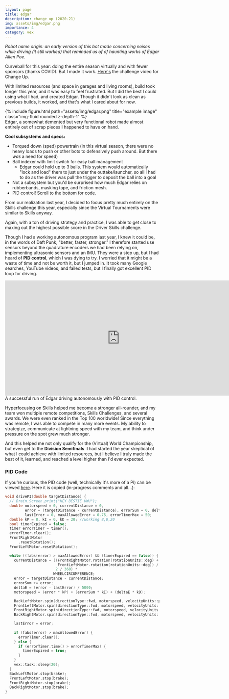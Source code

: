 ```yaml
---
layout: page
title: edgar
description: change up (2020-21)
img: assets/img/edgar.png
importance: 4
category: vex
---
```


*Robot name origin: an early version of this bot made concerning noises while driving (it still worked) that reminded us of of haunting works of Edgar Allen Poe.*

Curveball for this year: doing the entire season virtually and with fewer sponsors (thanks COVID).
But I made it work. [Here's](https://www.youtube.com/watch?v=Hxs0q9UoMDQ) the challenge video for Change Up.

With limited resources (and space in garages and living rooms), build took longer this year, and it was easy to feel frustrated. But I did the best I could using what I had, and created Edgar. Though it didn't look as clean as previous builds, it worked, and that's what I cared about for now.

<div class="row">
    <div class="col-sm mt-3 mt-md-0">
        {% include figure.html path="assets/img/edgar.png" title="example image" class="img-fluid rounded z-depth-1" %}
    </div>
</div>
<div class="caption">
    Edgar, a somewhat demented but very functional robot made almost entirely out of scrap pieces I happened to have on hand.
</div>

**Cool subsystems and specs:**
- Torqued down (sped) powertrain (in this virtual season, there were no heavy loads to push or other bots to defensively push around. But there *was* a need for speed)
- Ball indexer with limit switch for easy ball management
  - Edgar could hold up to 3 balls. This system would automatically "lock and load" them to just under the outtake/launcher, so all I had to do as the driver was pull the trigger to deposit the ball into a goal
- Not a subsystem but you'd be surprised how much Edgar relies on rubberbands, masking tape, and friction mesh.
- PID control! Scroll to the bottom for code.

From our realization last year, I decided to focus pretty much entirely on the Skills challenge this year, especially since the Virtual Tournaments were similar to Skills anyway. 

Again, with a ton of driving strategy and practice, I was able to get close to maxing out the highest possible score in the Driver Skills challenge.

Though I had a working autonomous program last year, I knew it could be, in the words of Daft Punk, "better, faster, stronger." I therefore started use sensors beyond the quadrature encoders we had been relying on, implementing ultrasonic sensors and an IMU. They were a step up, but I had heard of **PID control**, which I was dying to try. I worried that it might be a waste of time and not be worth it, but I jumped in. It took many Google searches, YouTube videos, and failed tests, but I finally got excellent PID loop for driving.
<div class="row">
    <div class="col-sm mt-3 mt-md-0">
        <iframe width="747" height="376" src="https://www.youtube.com/embed/iapxfOCZfn8" title="" frameborder="0" allow="accelerometer; autoplay; clipboard-write; encrypted-media; gyroscope; picture-in-picture; web-share" allowfullscreen></iframe>
    </div>
</div>
<div class="caption">
    A successful run of Edgar driving autonomously with PID control.
</div>


Hyperfocusing on Skills helped me become a stronger all-rounder, and my team won multiple remote competitions, Skills Challenges, and several awards. We were even ranked in the Top 100 worldwide! Since everything was remote, I was able to compete in many more events. My ability to strategize, communicate at lightning speed with my team, and think under pressure on the spot grew much stronger. 

And this helped me not only qualify for the (Virtual) World Championship, but even get to the **Division Semifinals**. I had started the year skeptical of what I could achieve with limited resources, but I believe I truly made the best of it, learned, and reached a level higher than I'd ever expected.

### PID Code
If you're curious, the PID code (well, technically it's more of a PI) can be viewed [here](https://github.com/anandananya/Vex2021ChangeUp/blob/6523d6ddc1525c1b23637f820998c39f9accd091/World%20v1%20050921/src/bot-functions.cpp#L79C1-L79C1).
Here it is copied (in-progress comments and all...):

```c++
void drivePI(double targetDistance) {
  // Brain.Screen.print("HEY BESTIE UWU");
  double motorspeed = 0, currentDistance = 0,
         error = (targetDistance - currentDistance), errorSum = 0, deltaE = 0,
         lastError = 0, maxAllowedError = 0.75, errorTimerMax = 50;
  double kP = 8, kI = 0, kD = 20; //working 8,0,20
  bool timerExpired = false;
  timer errorTimer = timer();
  errorTimer.clear();
  FrontRightMotor
      .resetRotation(); 
  FrontLeftMotor.resetRotation();

  while ((fabs(error) > maxAllowedError) && (timerExpired == false)) {
    currentDistance = ((FrontRightMotor.rotation(rotationUnits::deg) +
                        FrontLeftMotor.rotation(rotationUnits::deg)) /
                       2 / 360) *
                      WHEELCIRCUMFERENCE;
    error = targetDistance - currentDistance;
    errorSum += error;
    deltaE = (error - lastError) / 5000;
    motorspeed = (error * kP) + (errorSum * kI) + (deltaE * kD);

    BackLeftMotor.spin(directionType::fwd, motorspeed, velocityUnits::pct);
    FrontLeftMotor.spin(directionType::fwd, motorspeed, velocityUnits::pct);
    FrontRightMotor.spin(directionType::fwd, motorspeed, velocityUnits::pct);
    BackRightMotor.spin(directionType::fwd, motorspeed, velocityUnits::pct);

    lastError = error;
    
    if (fabs(error) > maxAllowedError) {
      errorTimer.clear();
    } else {
      if (errorTimer.time() > errorTimerMax) {
        timerExpired = true;
      }
    }
    vex::task::sleep(20);
  }
  BackLeftMotor.stop(brake);
  FrontLeftMotor.stop(brake);
  FrontRightMotor.stop(brake);
  BackRightMotor.stop(brake);
}
```
